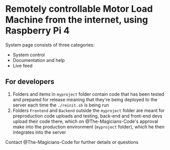 # Remotely controllable Motor Load Machine from the internet, using Raspberry Pi 4
System page consists of three categories:
- System control
- Documentation and help
- Live feed

## For developers
1. Folders and items in `myproject` folder contain code that has been tested and prepared for release
  meaning that they're being deployed to the server each time the `./reinit.sh` is being run
2. Folders `Frontend` and `Backend` outside the `myproject` folder are meant for preproduction code 
  uploads and testing, back-end and front-end devs upload their code there, which on @The-Magicians-Code's
  approval make into the production environment (`myproject` folder), which he then integrates into the
  server

Contact @The-Magicians-Code for further details or questions
